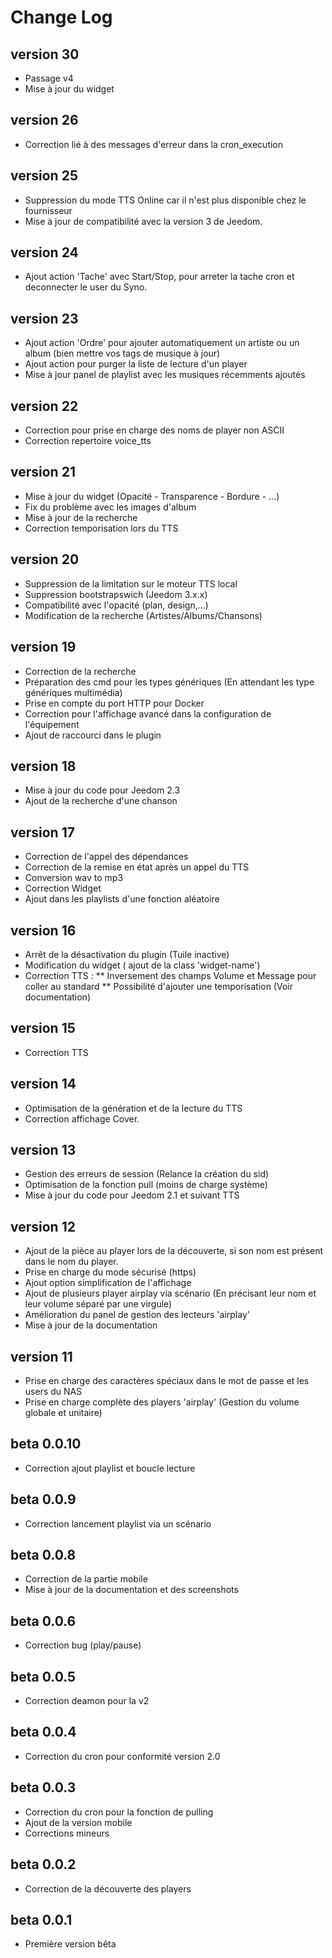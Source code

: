 ﻿Change Log
==========
version 30
----------
* Passage v4
* Mise à jour du widget

version 26
----------
* Correction lié à des messages d'erreur dans la cron_execution

version 25
----------
* Suppression du mode TTS Online car il n'est plus disponible chez le fournisseur
* Mise à jour de compatibilité avec la version 3 de Jeedom.

version 24
----------
* Ajout action 'Tache' avec Start/Stop, pour arreter la tache cron et deconnecter le user du Syno.

version 23
----------
* Ajout action 'Ordre' pour ajouter automatiquement un artiste ou un album (bien mettre vos tags de musique à jour)
* Ajout action pour purger la liste de lecture d'un player
* Mise à jour panel de playlist avec les musiques récemments ajoutés

version 22
----------
* Correction pour prise en charge des noms de player non ASCII
* Correction repertoire voice_tts

version 21
----------
* Mise à jour du widget (Opacité - Transparence - Bordure - ...)
* Fix du problème avec les images d'album
* Mise à jour de la recherche
* Correction temporisation lors du TTS

version 20
----------
* Suppression de la limitation sur le moteur TTS local
* Suppression bootstrapswich (Jeedom 3.x.x)
* Compatibilité avec l'opacité (plan, design,...)
* Modification de la recherche (Artistes/Albums/Chansons)

version 19
----------
* Correction de la recherche
* Préparation des cmd pour les types génériques (En attendant les type génériques multimédia)
* Prise en compte du port HTTP pour Docker
* Correction pour l'affichage avancé dans la configuration de l'équipement
* Ajout de raccourci dans le plugin


version 18
----------
* Mise à jour du code pour Jeedom 2.3
* Ajout de la recherche d'une chanson


version 17
----------
* Correction de l'appel des dépendances
* Correction de la remise en état après un appel du TTS
* Conversion wav to mp3
* Correction Widget
* Ajout dans les playlists d'une fonction aléatoire

version 16
----------
* Arrêt de la désactivation du plugin (Tuile inactive)
* Modification du widget ( ajout de la class 'widget-name')
* Correction TTS :
  ** Inversement des champs Volume et Message pour coller au standard 
  ** Possibilité d'ajouter une temporisation (Voir documentation)

version 15
----------
* Correction TTS

version 14
----------
* Optimisation de la génération et de la lecture du TTS
* Correction affichage Cover.

version 13
----------
* Gestion des erreurs de session (Relance la création du sid)
* Optimisation de la fonction pull (moins de charge système)
* Mise à jour du code pour Jeedom 2.1 et suivant TTS
  
version 12
----------
* Ajout de la pièce au player lors de la découverte, si son nom est présent dans le nom du player.
* Prise en charge du mode sécurisé (https) 
* Ajout option simplification de l'affichage
* Ajout de plusieurs player airplay via scénario (En précisant leur nom et leur volume séparé par une virgule)
* Amélioration du panel de gestion des lecteurs 'airplay'
* Mise à jour de la documentation

version 11
----------
* Prise en charge des caractères spéciaux dans le mot de passe et les users du NAS
* Prise en charge complète des players 'airplay' (Gestion du volume globale et unitaire)

beta 0.0.10
----------
* Correction ajout playlist et boucle lecture

beta 0.0.9
----------
* Correction lancement playlist via un scénario

beta 0.0.8
----------
* Correction de la partie mobile
* Mise à jour de la documentation et des screenshots

beta 0.0.6
----------
* Correction bug (play/pause)

beta 0.0.5
----------
* Correction deamon pour la v2

beta 0.0.4
----------
* Correction du cron pour conformité version 2.0

beta 0.0.3
----------
* Correction du cron pour la fonction de pulling
* Ajout de la version mobile
* Corrections mineurs

beta 0.0.2
----------
* Correction de la découverte des players

beta 0.0.1
----------
* Première version bêta